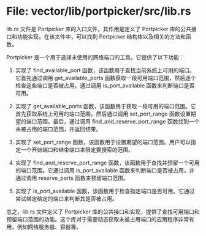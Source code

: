 # File: vector/lib/portpicker/src/lib.rs

lib.rs 文件是 Portpicker 库的入口文件，其作用是定义了 Portpicker 库的公共接口和功能实现。在该文件中，可以找到 Portpicker 结构体以及相关的方法和函数。

Portpicker 是一个用于选择未使用的网络端口的工具。它提供了以下功能：

1. 实现了 find_available_port 函数，该函数用于查找当前系统上可用的端口。它首先通过调用 get_available_ports 函数获取一段可用端口范围，然后逐个检查这些端口是否被占用。通过调用 is_port_available 函数来判断端口是否可用。

2. 实现了 get_available_ports 函数，该函数用于获取一段可用的端口范围。它首先获取系统上可用的端口范围，然后通过调用 set_port_range 函数设置期望的端口范围。最后，通过调用 find_and_reserve_port_range 函数找到一个未被占用的端口范围，并返回结果。

3. 实现了 set_port_range 函数，该函数用于设置期望的端口范围。用户可以指定一个开始端口和结束端口来限定要搜索的范围。

4. 实现了 find_and_reserve_port_range 函数，该函数用于查找并预留一个可用的端口范围。它通过调用 is_port_available 函数来判断端口是否被占用，并通过调用 reserve_ports 函数来预留端口范围。

5. 实现了 is_port_available 函数，该函数用于检查指定端口是否可用。它通过尝试绑定给定的端口来判断其是否被占用。

总之，lib.rs 文件定义了 Portpicker 库的公共接口和实现，提供了查找可用端口和预留端口范围的功能。这个库对于需要动态获取未被占用端口的应用程序非常有用，例如网络服务器、容器等。

